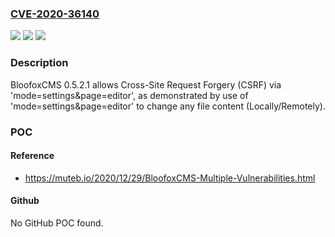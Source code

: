### [CVE-2020-36140](https://cve.mitre.org/cgi-bin/cvename.cgi?name=CVE-2020-36140)
![](https://img.shields.io/static/v1?label=Product&message=n%2Fa&color=blue)
![](https://img.shields.io/static/v1?label=Version&message=n%2Fa&color=blue)
![](https://img.shields.io/static/v1?label=Vulnerability&message=n%2Fa&color=brighgreen)

### Description

BloofoxCMS 0.5.2.1 allows Cross-Site Request Forgery (CSRF) via 'mode=settings&page=editor', as demonstrated by use of 'mode=settings&page=editor' to change any file content (Locally/Remotely).

### POC

#### Reference
- https://muteb.io/2020/12/29/BloofoxCMS-Multiple-Vulnerabilities.html

#### Github
No GitHub POC found.

